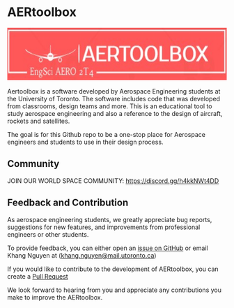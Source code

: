 # AERtoolbox 

<p align="center">
    <img src="images/aertoolbox.jpg" width="700" height="120">
</p> 

Aertoolbox is a software developed by Aerospace Engineering students at the University of Toronto. The software includes code that was developed from classrooms, design teams and more. This is an educational tool to study aerospace engineering and also a reference to the design of aircraft, rockets and satellites.

The goal is for this Github repo to be a one-stop place for Aerospace engineers and students to use in their design process.

## Community 

JOIN OUR WORLD SPACE COMMUNITY:  https://discord.gg/h4kkNWt4DD

## Feedback and Contribution 

As aerospace engineering students, we greatly appreciate bug reports, suggestions for new features, and improvements from professional engineers or other students.

To provide feedback, you can either open an [issue on GitHub](https://docs.github.com/en/issues/tracking-your-work-with-issues/creating-an-issue) or email Khang Nguyen at (khang.nguyen@mail.utoronto.ca)

If you would like to contribute to the development of AERtoolbox, you can create a [Pull Request](https://github.com/khangaerospace/Training/tree/main/How%20to%20make%20a%20pull%20request)

We look forward to hearing from you and appreciate any contributions you make to improve the AERtoolbox.
